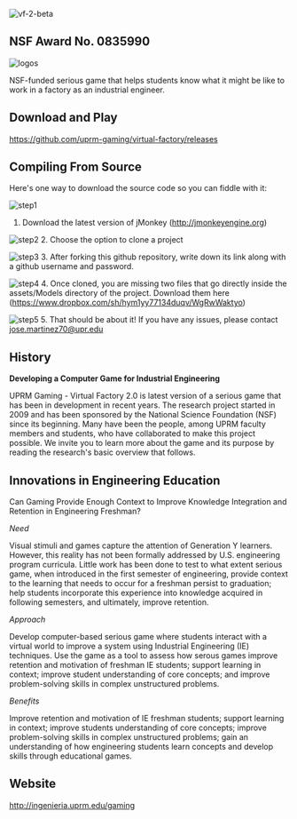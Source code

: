 ![vf-2-beta](https://f.cloud.github.com/assets/4027178/1882041/4111c01e-7970-11e3-9650-d4abbb60cf92.png)

NSF Award No. 0835990 
--------

![logos](https://f.cloud.github.com/assets/4027178/1883952/9298295c-7991-11e3-9d79-d5e7f933ac21.png)

NSF-funded serious game that helps students know what it might be like to work in a factory as an industrial engineer.

Download and Play
--------
https://github.com/uprm-gaming/virtual-factory/releases

Compiling From Source
--------
Here's one way to download the source code so you can fiddle with it:

![step1](https://f.cloud.github.com/assets/4027178/1884444/f5828ada-79a0-11e3-8949-7efd42c69178.png)
1. Download the latest version of jMonkey (http://jmonkeyengine.org)

![step2](https://f.cloud.github.com/assets/4027178/1884585/e6609cd6-79a5-11e3-9e23-85921905bb87.png)
2. Choose the option to clone a project

![step3](https://f.cloud.github.com/assets/4027178/1884616/2b7bc66e-79a7-11e3-9acc-62aee9b8ea28.png)
3. After forking this github repository, write down its link along with a github username and password.

![step4](https://f.cloud.github.com/assets/4027178/1884714/0f1b4c20-79ab-11e3-9165-e63193ed246e.png)
4. Once cloned, you are missing two files that go directly inside the assets/Models directory of the project. Download them here (https://www.dropbox.com/sh/hym1yy77134duqv/WgRwWaktyo)

![step5](https://f.cloud.github.com/assets/4027178/1884741/19e02b8e-79ac-11e3-897f-3cfc8195f59e.png)
5. That should be about it! If you have any issues, please contact jose.martinez70@upr.edu

History
--------

**Developing a  Computer Game for Industrial Engineering**

UPRM Gaming - Virtual Factory 2.0 is latest version of a  serious game that has been in development in recent years. The  research project started in 2009 and  has been sponsored  by the National Science Foundation (NSF) since its beginning. Many have been the people, among UPRM faculty members and students, who have collaborated to make this project possible.  We invite you to learn more about the game and its purpose by reading the research's basic  overview that follows.

Innovations in Engineering Education
--------

Can Gaming Provide Enough Context to Improve Knowledge Integration and Retention in Engineering Freshman?

*Need*

Visual stimuli and games capture the attention of Generation Y learners. However, this reality has not been formally addressed by U.S. engineering program curricula. Little work has been done to test to what extent serious game, when introduced in the first semester of engineering, provide context to the learning that needs to occur for a freshman persist to graduation; help students incorporate this experience into knowledge acquired in following semesters, and ultimately, improve retention.

*Approach*

Develop computer-based serious game where students interact with a virtual world to improve a system using Industrial Engineering (IE) techniques. Use the game as a tool to assess how serous games improve retention and motivation of freshman IE students; support learning in context; improve student understanding of core concepts; and improve problem-solving skills in complex unstructured problems.

*Benefits*

Improve retention and motivation of IE freshman students; support learning in context; improve students understanding of core concepts; improve problem-solving skills in complex unstructured problems; gain an understanding of how engineering students learn concepts and develop skills through educational games.

Website
--------
http://ingenieria.uprm.edu/gaming

